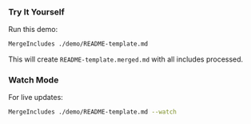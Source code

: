 ### Try It Yourself

Run this demo:

```bash
MergeIncludes ./demo/README-template.md
```

This will create `README-template.merged.md` with all includes processed.

### Watch Mode

For live updates:

```bash
MergeIncludes ./demo/README-template.md --watch
```
